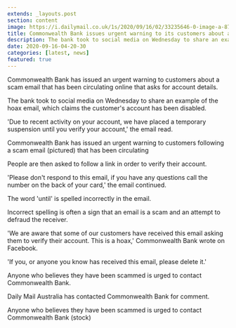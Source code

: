 ```yaml
---
extends: _layouts.post
section: content
image: https://i.dailymail.co.uk/1s/2020/09/16/02/33235646-0-image-a-87_1600221460439.jpg 
title: Commonwealth Bank issues urgent warning to its customers about a realistic email scam 
description: The bank took to social media on Wednesday to share an example of the hoax email, which claims the customers account has been disabled. 
date: 2020-09-16-04-20-30 
categories: [latest, news] 
featured: true 
--- 
```

Commonwealth Bank has issued an urgent warning to customers about a scam email that has been circulating online that asks for account details. 

The bank took to social media on Wednesday to share an example of the hoax email, which claims the customer's account has been disabled.

'Due to recent activity on your account, we have placed a temporary suspension until you verify your account,' the email read.

Commonwealth Bank has issued an urgent warning to customers following a scam email (pictured) that has been circulating

People are then asked to follow a link in order to verify their account. 

'Please don't respond to this email, if you have any questions call the number on the back of your card,' the email continued. 

The word 'until' is spelled incorrectly in the email. 

Incorrect spelling is often a sign that an email is a scam and an attempt to defraud the receiver. 

'We are aware that some of our customers have received this email asking them to verify their account. This is a hoax,' Commonwealth Bank wrote on Facebook.

'If you, or anyone you know has received this email, please delete it.'

Anyone who believes they have been scammed is urged to contact Commonwealth Bank.

Daily Mail Australia has contacted Commonwealth Bank for comment.

Anyone who believes they have been scammed is urged to contact Commonwealth Bank (stock)

